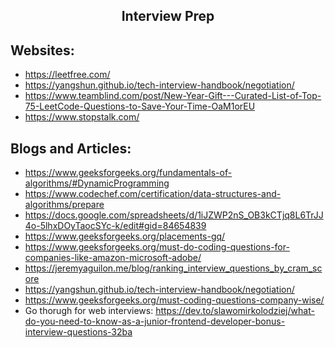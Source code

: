 <h2 align="center"> Interview Prep </h2>

## Websites:
 * https://leetfree.com/
 * https://yangshun.github.io/tech-interview-handbook/negotiation/
 * https://www.teamblind.com/post/New-Year-Gift---Curated-List-of-Top-75-LeetCode-Questions-to-Save-Your-Time-OaM1orEU
 * https://www.stopstalk.com/

## Blogs and Articles:
 * https://www.geeksforgeeks.org/fundamentals-of-algorithms/#DynamicProgramming
 * https://www.codechef.com/certification/data-structures-and-algorithms/prepare
 * https://docs.google.com/spreadsheets/d/1iJZWP2nS_OB3kCTjq8L6TrJJ4o-5lhxDOyTaocSYc-k/edit#gid=84654839
 * https://www.geeksforgeeks.org/placements-gq/ 
 * https://www.geeksforgeeks.org/must-do-coding-questions-for-companies-like-amazon-microsoft-adobe/
 * https://jeremyaguilon.me/blog/ranking_interview_questions_by_cram_score
 * https://yangshun.github.io/tech-interview-handbook/negotiation/
 * https://www.geeksforgeeks.org/must-coding-questions-company-wise/
 * Go thorugh for web interviews: https://dev.to/slawomirkolodziej/what-do-you-need-to-know-as-a-junior-frontend-developer-bonus-interview-questions-32ba
